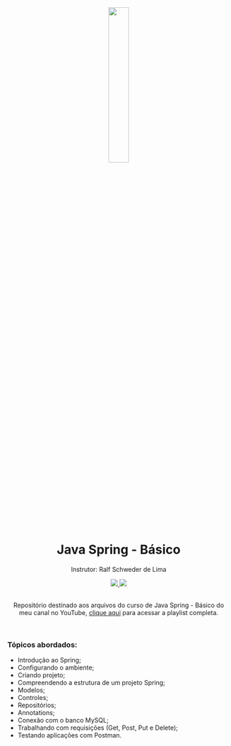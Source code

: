 <div align="center">
  <img src="https://github.com/ralflima/java_spring/blob/master/icone.png" width="30%">
  <h1 style="border-bottom:none">Java Spring - Básico</h1>
  <p>Instrutor: Ralf Schweder de Lima</p>
  
  <a href="https://www.youtube.com/channel/UCtT934GO9Y7hoFPR_vmV5zQ">
     <img src="https://img.shields.io/badge/YouTube-FF0000?style=for-the-badge&logo=youtube&logoColor=white">
  </a>
  
  <a href="https://www.linkedin.com/in/ralf-lima-3b93708a/">
     <img src="https://img.shields.io/badge/LinkedIn-0077B5?style=for-the-badge&logo=linkedin&logoColor=white">
  </a>
  
  <br>
  <br>
  <p>Repositório destinado aos arquivos do curso de Java Spring - Básico do meu canal no YouTube, <a href="https://www.youtube.com/watch?v=OV0nZowEh8M&list=PLWXw8Gu52TRKuape9MF7xySNhw4gGyPLR">clique aqui</a> para acessar a playlist completa.</p>
  <br>
  <div align="justify">
  <h3>Tópicos abordados:</h3>
  
   + Introdução ao Spring;
   + Configurando o ambiente;
   + Criando projeto;
   + Compreendendo a estrutura de um projeto Spring;
   + Modelos;
   + Controles;
   + Repositórios;
   + Annotations;
   + Conexão com o banco MySQL;
   + Trabalhando com requisições (Get, Post, Put e Delete);
   + Testando aplicações com Postman.
  </div>
</div>
